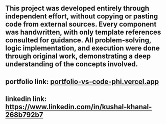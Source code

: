 ## This project was developed entirely through independent effort, without copying or pasting code from external sources. Every component was handwritten, with only template references consulted for guidance. All problem-solving, logic implementation, and execution were done through original work, demonstrating a deep understanding of the concepts involved.


## portfolio link: [portfolio-vs-code-phi.vercel.app](https://portfolio-vs-code-phi.vercel.app/)

## linkedin link: https://www.linkedin.com/in/kushal-khanal-268b792b7

